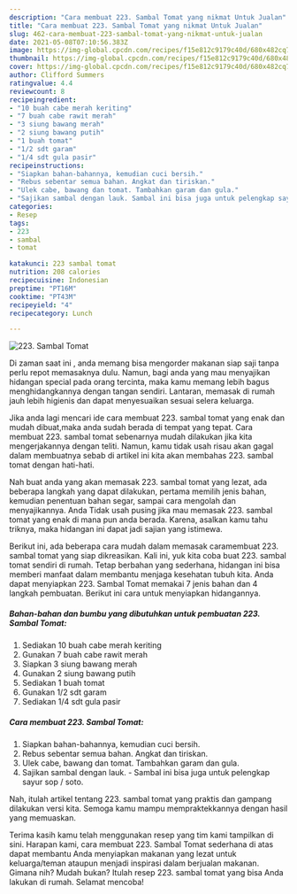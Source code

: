 ```yaml
---
description: "Cara membuat 223. Sambal Tomat yang nikmat Untuk Jualan"
title: "Cara membuat 223. Sambal Tomat yang nikmat Untuk Jualan"
slug: 462-cara-membuat-223-sambal-tomat-yang-nikmat-untuk-jualan
date: 2021-05-08T07:10:56.383Z
image: https://img-global.cpcdn.com/recipes/f15e812c9179c40d/680x482cq70/223-sambal-tomat-foto-resep-utama.jpg
thumbnail: https://img-global.cpcdn.com/recipes/f15e812c9179c40d/680x482cq70/223-sambal-tomat-foto-resep-utama.jpg
cover: https://img-global.cpcdn.com/recipes/f15e812c9179c40d/680x482cq70/223-sambal-tomat-foto-resep-utama.jpg
author: Clifford Summers
ratingvalue: 4.4
reviewcount: 8
recipeingredient:
- "10 buah cabe merah keriting"
- "7 buah cabe rawit merah"
- "3 siung bawang merah"
- "2 siung bawang putih"
- "1 buah tomat"
- "1/2 sdt garam"
- "1/4 sdt gula pasir"
recipeinstructions:
- "Siapkan bahan-bahannya, kemudian cuci bersih."
- "Rebus sebentar semua bahan. Angkat dan tiriskan."
- "Ulek cabe, bawang dan tomat. Tambahkan garam dan gula."
- "Sajikan sambal dengan lauk. Sambal ini bisa juga untuk pelengkap sayur sop / soto."
categories:
- Resep
tags:
- 223
- sambal
- tomat

katakunci: 223 sambal tomat 
nutrition: 208 calories
recipecuisine: Indonesian
preptime: "PT16M"
cooktime: "PT43M"
recipeyield: "4"
recipecategory: Lunch

---
```



![223. Sambal Tomat](https://img-global.cpcdn.com/recipes/f15e812c9179c40d/680x482cq70/223-sambal-tomat-foto-resep-utama.jpg)

Di zaman  saat ini , anda memang bisa mengorder makanan siap saji tanpa perlu repot memasaknya dulu. Namun, bagi anda yang mau menyajikan hidangan special pada orang tercinta, maka kamu memang lebih bagus menghidangkannya dengan tangan sendiri. Lantaran, memasak di rumah jauh lebih higienis dan dapat menyesuaikan sesuai selera keluarga.

Jika anda lagi mencari ide cara membuat 223. sambal tomat yang enak dan mudah dibuat,maka anda sudah berada di tempat yang tepat. Cara membuat 223. sambal tomat  sebenarnya mudah dilakukan jika kita mengerjakannya dengan teliti. Namun, kamu tidak usah risau akan gagal dalam membuatnya 
sebab di artikel ini kita akan membahas 223. sambal tomat dengan hati-hati.  



Nah buat anda yang akan memasak 223. sambal tomat yang lezat, ada beberapa langkah yang dapat dilakukan, pertama memilih jenis bahan, kemudian penentuan bahan segar, sampai cara mengolah dan menyajikannya. Anda Tidak usah pusing jika mau memasak 223. sambal tomat yang enak di mana pun anda berada. Karena, asalkan kamu  tahu triknya, maka hidangan ini dapat jadi sajian yang istimewa.

Berikut ini, ada beberapa cara mudah dalam memasak caramembuat 223. sambal tomat yang siap dikreasikan. Kali ini, yuk kita coba buat 223. sambal tomat sendiri di rumah. Tetap berbahan yang sederhana, hidangan ini bisa memberi manfaat dalam membantu menjaga kesehatan tubuh kita. Anda dapat menyiapkan 223. Sambal Tomat memakai 7 jenis bahan dan 4 langkah pembuatan. Berikut ini cara untuk menyiapkan hidangannya.

<!--inarticleads1-->

##### Bahan-bahan dan bumbu yang dibutuhkan untuk pembuatan 223. Sambal Tomat:

1. Sediakan 10 buah cabe merah keriting
1. Gunakan 7 buah cabe rawit merah
1. Siapkan 3 siung bawang merah
1. Gunakan 2 siung bawang putih
1. Sediakan 1 buah tomat
1. Gunakan 1/2 sdt garam
1. Sediakan 1/4 sdt gula pasir




<!--inarticleads2-->

##### Cara membuat 223. Sambal Tomat:

1. Siapkan bahan-bahannya, kemudian cuci bersih.
1. Rebus sebentar semua bahan. Angkat dan tiriskan.
1. Ulek cabe, bawang dan tomat. Tambahkan garam dan gula.
1. Sajikan sambal dengan lauk. - Sambal ini bisa juga untuk pelengkap sayur sop / soto.




Nah, itulah artikel tentang  223. sambal tomat  yang praktis dan gampang dilakukan versi kita. Semoga kamu mampu mempraktekkannya dengan hasil yang memuaskan. 

Terima kasih kamu telah menggunakan resep yang tim kami tampilkan di sini. Harapan kami, cara membuat  223. Sambal Tomat sederhana di atas dapat membantu Anda menyiapkan makanan yang lezat untuk keluarga/teman ataupun menjadi inspirasi dalam berjualan makanan. Gimana nih? Mudah bukan? Itulah resep 223. sambal tomat yang bisa Anda lakukan di rumah. Selamat mencoba!

